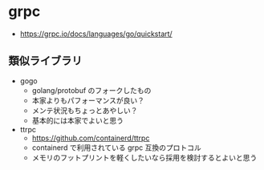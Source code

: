 # grpc

- https://grpc.io/docs/languages/go/quickstart/

## 類似ライブラリ

- gogo
  - golang/protobuf のフォークしたもの
  - 本家よりもパフォーマンスが良い？
  - メンテ状況もちょっとあやしい？
  - 基本的には本家でよいと思う
- ttrpc
  - https://github.com/containerd/ttrpc
  - containerd で利用されている grpc 互換のプロトコル
  - メモリのフットプリントを軽くしたいなら採用を検討するとよいと思う
